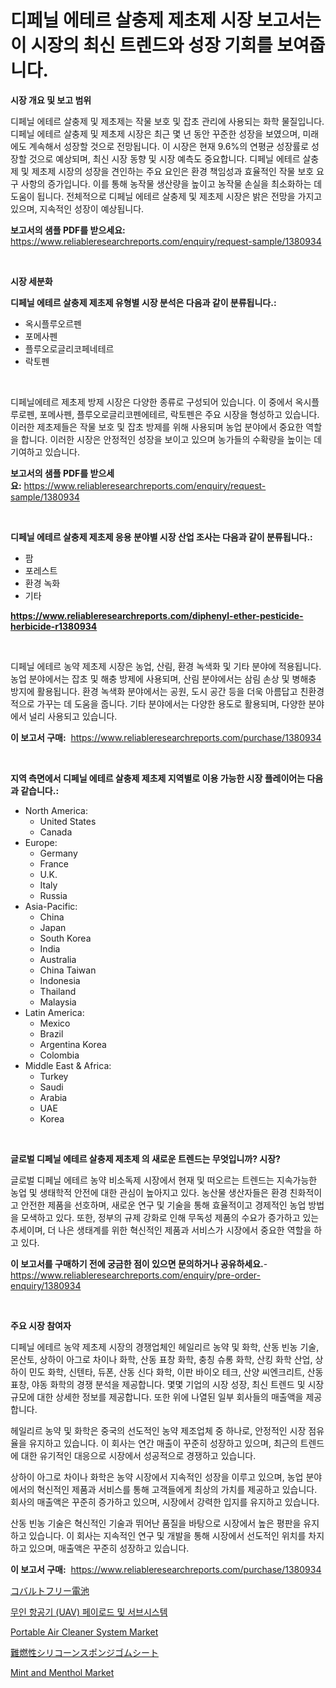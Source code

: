<p><h1>디페닐 에테르 살충제 제초제 시장 보고서는 이 시장의 최신 트렌드와 성장 기회를 보여줍니다.</h1></p><p><strong>시장 개요 및 보고 범위</strong></p>
<p><p>디페닐 에테르 살충제 및 제초제는 작물 보호 및 잡초 관리에 사용되는 화학 물질입니다. 디페닐 에테르 살충제 및 제초제 시장은 최근 몇 년 동안 꾸준한 성장을 보였으며, 미래에도 계속해서 성장할 것으로 전망됩니다. 이 시장은 현재 9.6%의 연평균 성장률로 성장할 것으로 예상되며, 최신 시장 동향 및 시장 예측도 중요합니다. 디페닐 에테르 살충제 및 제초제 시장의 성장을 견인하는 주요 요인은 환경 책임성과 효율적인 작물 보호 요구 사항의 증가입니다. 이를 통해 농작물 생산량을 높이고 농작물 손실을 최소화하는 데 도움이 됩니다. 전체적으로 디페닐 에테르 살충제 및 제초제 시장은 밝은 전망을 가지고 있으며, 지속적인 성장이 예상됩니다.</p></p>
<p><strong>보고서의 샘플 PDF를 받으세요:</strong> <a href="https://www.reliableresearchreports.com/enquiry/request-sample/1380934">https://www.reliableresearchreports.com/enquiry/request-sample/1380934</a></p>
<p>&nbsp;</p>
<p><strong>시장 세분화</strong></p>
<p><strong>디페닐 에테르 살충제 제초제 유형별 시장 분석은 다음과 같이 분류됩니다.:</strong></p>
<p><ul><li>옥시플루오르펜</li><li>포메사펜</li><li>플루오로글리코페네테르</li><li>락토펜</li></ul></p>
<p>&nbsp;</p>
<p><p>디페닐에테르 제초제 방제 시장은 다양한 종류로 구성되어 있습니다. 이 중에서 옥시플루로펜, 포메사펜, 플루오로글리코펜에테르, 락토펜은 주요 시장을 형성하고 있습니다. 이러한 제초제들은 작물 보호 및 잡초 방제를 위해 사용되며 농업 분야에서 중요한 역할을 합니다. 이러한 시장은 안정적인 성장을 보이고 있으며 농가들의 수확량을 높이는 데 기여하고 있습니다.</p></p>
<p><strong>보고서의 샘플 PDF를 받으세요:</strong>&nbsp;<a href="https://www.reliableresearchreports.com/enquiry/request-sample/1380934">https://www.reliableresearchreports.com/enquiry/request-sample/1380934</a></p>
<p>&nbsp;</p>
<p><strong> 디페닐 에테르 살충제 제초제 응용 분야별 시장 산업 조사는 다음과 같이 분류됩니다.:</strong></p>
<p><ul><li>팜</li><li>포레스트</li><li>환경 녹화</li><li>기타</li></ul></p>
<p><strong><a href="https://www.reliableresearchreports.com/diphenyl-ether-pesticide-herbicide-r1380934">https://www.reliableresearchreports.com/diphenyl-ether-pesticide-herbicide-r1380934</a></strong></p>
<p>&nbsp;</p>
<p><p>디페닐 에테르 농약 제초제 시장은 농업, 산림, 환경 녹색화 및 기타 분야에 적용됩니다. 농업 분야에서는 잡초 및 해충 방제에 사용되며, 산림 분야에서는 삼림 손상 및 병해충 방지에 활용됩니다. 환경 녹색화 분야에서는 공원, 도시 공간 등을 더욱 아름답고 친환경적으로 가꾸는 데 도움을 줍니다. 기타 분야에서는 다양한 용도로 활용되며, 다양한 분야에서 널리 사용되고 있습니다.</p></p>
<p><strong>이 보고서 구매:</strong>&nbsp; <a href="https://www.reliableresearchreports.com/purchase/1380934">https://www.reliableresearchreports.com/purchase/1380934</a></p>
<p>&nbsp;</p>
<p><strong>지역 측면에서 디페닐 에테르 살충제 제초제 지역별로 이용 가능한 시장 플레이어는 다음과 같습니다.:</strong></p>
<p><ul>
    <li>
        North America:
        <ul>
            <li>United States</li>
            <li>Canada</li>
        </ul>
    </li>
    <li>
        Europe:
        <ul>
            <li>Germany</li>
            <li>France</li>
            <li>U.K.</li>
            <li>Italy</li>
            <li>Russia</li>
        </ul>
    </li>
    <li>
        Asia-Pacific:
        <ul>
            <li>China</li>
            <li>Japan</li>
            <li>South Korea</li>
            <li>India</li>
            <li>Australia</li>
            <li>China Taiwan</li>
            <li>Indonesia</li>
            <li>Thailand</li>
            <li>Malaysia</li>
        </ul>
    </li>
    <li>
        Latin America:
        <ul>
            <li>Mexico</li>
            <li>Brazil</li>
            <li>Argentina Korea</li>
            <li>Colombia</li>
        </ul>
    </li>
    <li>
        Middle East & Africa:
        <ul>
            <li>Turkey</li>
            <li>Saudi</li>
            <li>Arabia</li>
            <li>UAE</li>
            <li>Korea</li>
        </ul>
    </li>
    </ul></p>
<p>&nbsp;</p>
<p><strong>글로벌 디페닐 에테르 살충제 제초제 의 새로운 트렌드는 무엇입니까? 시장?</strong></p>
<p><p>글로벌 디페닐 에테르 농약 비소독제 시장에서 현재 및 떠오르는 트렌드는 지속가능한 농업 및 생태학적 안전에 대한 관심이 높아지고 있다. 농산물 생산자들은 환경 친화적이고 안전한 제품을 선호하며, 새로운 연구 및 기술을 통해 효율적이고 경제적인 농업 방법을 모색하고 있다. 또한, 정부의 규제 강화로 인해 무독성 제품의 수요가 증가하고 있는 추세이며, 더 나은 생태계를 위한 혁신적인 제품과 서비스가 시장에서 중요한 역할을 하고 있다.</p></p>
<p><strong>이 보고서를 구매하기 전에 궁금한 점이 있으면 문의하거나 공유하세요.</strong>- <a href="https://www.reliableresearchreports.com/enquiry/pre-order-enquiry/1380934">https://www.reliableresearchreports.com/enquiry/pre-order-enquiry/1380934</a></p>
<p>&nbsp;</p>
<p><strong>주요 시장 참여자</strong></p>
<p><p>디페닐 에테르 농약 제초제 시장의 경쟁업체인 헤일리르 농약 및 화학, 산동 빈농 기술, 몬산토, 상하이 아그로 차이나 화학, 산동 표창 화학, 충칭 슈롱 화학, 산킹 화학 산업, 상하이 민도 화학, 신텐타, 듀폰, 산동 신다 화학, 이판 바이오 테크, 산양 씨엔크리트, 산동 표창, 야동 화학의 경쟁 분석을 제공합니다. 몇몇 기업의 시장 성장, 최신 트렌드 및 시장 규모에 대한 상세한 정보를 제공합니다. 또한 위에 나열된 일부 회사들의 매출액을 제공합니다.</p><p>헤일리르 농약 및 화학은 중국의 선도적인 농약 제조업체 중 하나로, 안정적인 시장 점유율을 유지하고 있습니다. 이 회사는 연간 매출이 꾸준히 성장하고 있으며, 최근의 트렌드에 대한 유기적인 대응으로 시장에서 성공적으로 경쟁하고 있습니다.</p><p>상하이 아그로 차이나 화학은 농약 시장에서 지속적인 성장을 이루고 있으며, 농업 분야에서의 혁신적인 제품과 서비스를 통해 고객들에게 최상의 가치를 제공하고 있습니다. 회사의 매출액은 꾸준히 증가하고 있으며, 시장에서 강력한 입지를 유지하고 있습니다.</p><p>산동 빈농 기술은 혁신적인 기술과 뛰어난 품질을 바탕으로 시장에서 높은 평판을 유지하고 있습니다. 이 회사는 지속적인 연구 및 개발을 통해 시장에서 선도적인 위치를 차지하고 있으며, 매출액은 꾸준히 성장하고 있습니다.</p></p>
<p><strong>이 보고서 구매:</strong>&nbsp;&nbsp;<a href="https://www.reliableresearchreports.com/purchase/1380934">https://www.reliableresearchreports.com/purchase/1380934</a></p>
<p><p><a href="https://github.com/reliezer65/Market-Research-Report-List-1/blob/main/916514990710.md">コバルトフリー電池</a></p><p><a href="https://github.com/hook46569/Market-Research-Report-List-1/blob/main/473828383199.md">무인 항공기 (UAV) 페이로드 및 서브시스템</a></p><p><a href="https://www.linkedin.com/pulse/portable-air-cleaner-system-market-size-outlook-forecast-uu51f?trackingId=ffOpejBGTqkrlzGoPzzs9g%3D%3D">Portable Air Cleaner System Market</a></p><p><a href="https://github.com/RodHoppe07/Market-Research-Report-List-1/blob/main/927622790709.md">難燃性シリコーンスポンジゴムシート</a></p><p><a href="https://github.com/MaraKoelpin2023/Market-Research-Report-List-1/blob/main/mint-and-menthol-market.md">Mint and Menthol Market</a></p></p>